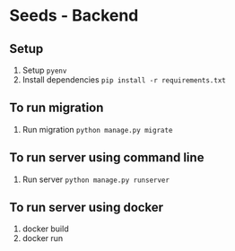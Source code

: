 # Seeds - Backend

## Setup

1. Setup `pyenv`
2. Install dependencies `pip install -r requirements.txt`


## To run migration

1. Run migration `python manage.py migrate`


## To run server using command line
1. Run server `python manage.py runserver`

## To run server using docker
1. docker build
2. docker run 
